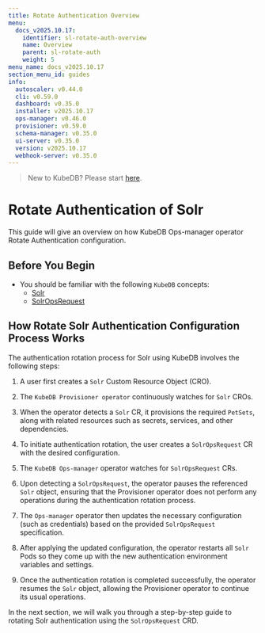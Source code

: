 ```yaml
---
title: Rotate Authentication Overview
menu:
  docs_v2025.10.17:
    identifier: sl-rotate-auth-overview
    name: Overview
    parent: sl-rotate-auth
    weight: 5
menu_name: docs_v2025.10.17
section_menu_id: guides
info:
  autoscaler: v0.44.0
  cli: v0.59.0
  dashboard: v0.35.0
  installer: v2025.10.17
  ops-manager: v0.46.0
  provisioner: v0.59.0
  schema-manager: v0.35.0
  ui-server: v0.35.0
  version: v2025.10.17
  webhook-server: v0.35.0
---
```


> New to KubeDB? Please start [here](/docs/v2025.10.17/README).

# Rotate Authentication of Solr

This guide will give an overview on how KubeDB Ops-manager operator Rotate Authentication configuration.

## Before You Begin

- You should be familiar with the following `KubeDB` concepts:
    - [Solr](/docs/v2025.10.17/guides/solr/concepts/solr)
    - [SolrOpsRequest](/docs/v2025.10.17/guides/solr/concepts/solropsrequests)

## How Rotate Solr Authentication Configuration Process Works

[//]: # (The following diagram shows how KubeDB Ops-manager operator Rotate Authentication of a `Solr`. Open the image in a new tab to see the enlarged version.)

[//]: # ()
[//]: # (<figure align="center">)

[//]: # (  <img alt="Rotate Authentication process of Solr" src="/docs/v2025.10.17/images/day-2-operation/Solr/kf-rotate-auth.svg">)

[//]: # (<figcaption align="center">Fig: Rotate Auth process of Solr</figcaption>)

[//]: # (</figure>)

The authentication rotation process for Solr using KubeDB involves the following steps:

1. A user first creates a `Solr` Custom Resource Object (CRO).

2. The `KubeDB Provisioner operator` continuously watches for `Solr` CROs.

3. When the operator detects a `Solr` CR, it provisions the required `PetSets`, along with related resources such as secrets, services, and other dependencies.

4. To initiate authentication rotation, the user creates a `SolrOpsRequest` CR with the desired configuration.

5. The `KubeDB Ops-manager` operator watches for `SolrOpsRequest` CRs.

6. Upon detecting a `SolrOpsRequest`, the operator pauses the referenced `Solr` object, ensuring that the Provisioner
operator does not perform any operations during the authentication rotation process.

7. The `Ops-manager` operator then updates the necessary configuration (such as credentials) based on the provided `SolrOpsRequest` specification.

8. After applying the updated configuration, the operator restarts all `Solr` Pods so they come up with the new authentication environment variables and settings.

9. Once the authentication rotation is completed successfully, the operator resumes the `Solr` object, allowing the Provisioner operator to continue its usual operations.

In the next section, we will walk you through a step-by-step guide to rotating Solr authentication using the `SolrOpsRequest` CRD.
